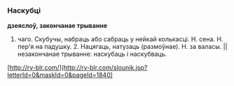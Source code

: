 ### Наскубці
**дзеяслоў, закончанае трыванне**

1. чаго. Скубучы, набраць або сабраць у нейкай колькасці. Н. сена. Н. пер'я на падушку. 2. Нацягаць, натузаць (размоўнае). Н. за валасы. || незакончанае трыванне: наскубаць і наскубваць.

<a rel="author">[http://rv-blr.com/](http://rv-blr.com/slounik.jsp?letterId=0&maskId=0&pageId=1840)</a>
